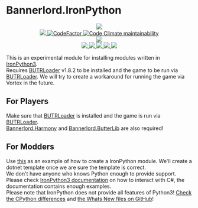 # Bannerlord.IronPython
<p align="center">
  <a href="https://github.com/BUTR/Bannerlord.Python" alt="Logo">
    <img src="https://staticdelivery.nexusmods.com/mods/3174/images/4252/4252-1658955784-1316861016.png" />
  </a>
  </br>
  <a href="https://github.com/BUTR/Bannerlord.Python" alt="Lines Of Code">
    <img src="https://aschey.tech/tokei/github/BUTR/Bannerlord.Python?category=code" />
  </a>
  <a href="https://www.codefactor.io/repository/github/butr/bannerlord.python">
    <img src="https://www.codefactor.io/repository/github/butr/bannerlord.python/badge" alt="CodeFactor" />
  </a>
  <a href="https://codeclimate.com/github/BUTR/Bannerlord.Python/maintainability">
    <img alt="Code Climate maintainability" src="https://img.shields.io/codeclimate/maintainability-percentage/BUTR/Bannerlord.Python">
  </a>
  </br>
  <a href="https://codecov.io/gh/BUTR/Bannerlord.Python">
    <img src="https://codecov.io/gh/BUTR/Bannerlord.Python/branch/dev/graph/badge.svg" />
  </a>
  </br>
  <a href="https://www.nexusmods.com/mountandblade2bannerlord/mods/4252" alt="NexusMods IronPython">
    <img src="https://img.shields.io/badge/NexusMods-IronPython%20Support-yellow.svg" />
  </a>  
  <a href="https://www.nexusmods.com/mountandblade2bannerlord/mods/4252" alt="NexusMods IronPython">
    <img src="https://img.shields.io/endpoint?url=https%3A%2F%2Fnexusmods-version-pzk4e0ejol6j.runkit.sh%3FgameId%3Dmountandblade2bannerlord%26modId%3D4252" />
  </a>
  <a href="https://www.nexusmods.com/mountandblade2bannerlord/mods/4252" alt="NexusMods IronPython">
    <img src="https://img.shields.io/endpoint?url=https%3A%2F%2Fnexusmods-downloads-ayuqql60xfxb.runkit.sh%2F%3Ftype%3Dunique%26gameId%3D3174%26modId%3D4252" />
  </a>
  <a href="https://www.nexusmods.com/mountandblade2bannerlord/mods/4252" alt="NexusMods IronPython">
    <img src="https://img.shields.io/endpoint?url=https%3A%2F%2Fnexusmods-downloads-ayuqql60xfxb.runkit.sh%2F%3Ftype%3Dtotal%26gameId%3D3174%26modId%3D4252" />
  </a>
  <a href="https://www.nexusmods.com/mountandblade2bannerlord/mods/4252" alt="NexusMods IronPython">
    <img src="https://img.shields.io/endpoint?url=https%3A%2F%2Fnexusmods-downloads-ayuqql60xfxb.runkit.sh%2F%3Ftype%3Dviews%26gameId%3D3174%26modId%3D4252" />
  </a>
  </br>
</p>

This is an experimental module for installing modules written in [IronPython3](https://github.com/IronLanguages/ironpython3).  
Requires [BUTRLoader](https://www.nexusmods.com/mountandblade2bannerlord/mods/2513) v1.8.2 to be installed and the game to be run via [BUTRLoader](https://www.nexusmods.com/mountandblade2bannerlord/mods/2513). We will try to create a workaround for running the game via Vortex in the future.

## For Players
Make sure that [BUTRLoader](https://www.nexusmods.com/mountandblade2bannerlord/mods/2513) is installed and the game is run via [BUTRLoader](https://www.nexusmods.com/mountandblade2bannerlord/mods/2513).  
[Bannerlord.Harmony](https://www.nexusmods.com/mountandblade2bannerlord/mods/2006) and [Bannerlord.ButterLib](https://www.nexusmods.com/mountandblade2bannerlord/mods/2018) are also required!

## For Modders
Use [this](https://github.com/BUTR/Bannerlord.Python/tree/master/src/Bannerlord.IronPythonExample) as an example of how to create a IronPython module. We'll create a dotnet template once we are sure the template is correct.  
We don't have anyone who knows Python enough to provide support. Please check [IronPython3 documentation](https://ironpython.net/documentation/dotnet/) on how to interact with C#, the documentation contains enough examples.  
Please note that IronPython does not provide all features of Python3! [Check the CPython differences](https://github.com/IronLanguages/ironpython3/blob/master/Documentation/differences-from-c-python.md) and [the Whats New files on GitHub](https://github.com/IronLanguages/ironpython3)!
